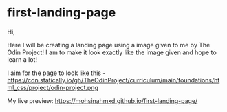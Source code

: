 # first-landing-page

Hi, 

Here I will be creating a landing page using a image given to me by The Odin Project! I am to make it look exactly like the image given and hope to learn a lot!


I aim for the page to look like this - https://cdn.statically.io/gh/TheOdinProject/curriculum/main/foundations/html_css/project/odin-project.png

My live preview: https://mohsinahmxd.github.io/first-landing-page/